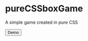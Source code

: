 pureCSSboxGame
==============

A simple game created in pure CSS

<input type='button' onClick='window.location.href="http://zimdale.com/boxGame/"' value='Demo' />
